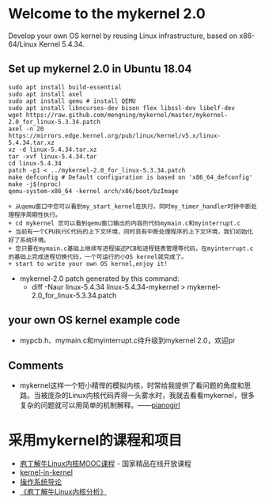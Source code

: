 # Welcome to the mykernel 2.0

Develop your own OS kernel by reusing Linux infrastructure, based on x86-64/Linux Kernel 5.4.34.

## Set up mykernel 2.0 in Ubuntu 18.04

```
sudo apt install build-essential
sudo apt install axel
sudo apt install qemu # install QEMU
sudo apt install libncurses-dev bison flex libssl-dev libelf-dev
wget https://raw.github.com/mengning/mykernel/master/mykernel-2.0_for_linux-5.3.34.patch
axel -n 20 https://mirrors.edge.kernel.org/pub/linux/kernel/v5.x/linux-5.4.34.tar.xz
xz -d linux-5.4.34.tar.xz
tar -xvf linux-5.4.34.tar
cd linux-5.4.34
patch -p1 < ../mykernel-2.0_for_linux-5.3.34.patch
make defconfig # Default configuration is based on 'x86_64_defconfig'
make -j$(nproc)
qemu-system-x86_64 -kernel arch/x86/boot/bzImage
```
    + 从qemu窗口中您可以看到my_start_kernel在执行，同时my_timer_handler时钟中断处理程序周期性执行。
    + cd mykernel 您可以看到qemu窗口输出的内容的代码mymain.c和myinterrupt.c
    + 当前有一个CPU执行C代码的上下文环境，同时具有中断处理程序的上下文环境，我们初始化好了系统环境。
    + 您只要在mymain.c基础上继续写进程描述PCB和进程链表管理等代码，在myinterrupt.c的基础上完成进程切换代码，一个可运行的小OS kernel就完成了。
    + start to write your own OS kernel,enjoy it!

+ mykernel-2.0 patch generated by this command: 
    + diff -Naur linux-5.4.34 linux-5.4.34-mykernel > mykernel-2.0_for_linux-5.3.34.patch

## your own OS kernel example code

* mypcb.h、mymain.c和myinterrupt.c待升级到mykernel 2.0，欢迎pr

## Comments

* mykernel这样一个短小精悍的模拟内核，时常给我提供了看问题的角度和思路。当被庞杂的Linux内核代码弄得一头雾水时，我就去看看mykernel，很多复杂的问题就可以用简单的机制解释。——[pianogirl](http://blog.csdn.net/pianogirl123/article/details/51287024)

# 采用mykernel的课程和项目

* [庖丁解牛Linux内核MOOC课程](https://mooc.study.163.com/course/1000072000?_trace_c_p_k2_=12d5497350df49e2a6e3878d1a5aa5ae&share=2&shareId=1000001002#/info) - 国家精品在线开放课程
* [kernel-in-kernel](https://github.com/jserv/kernel-in-kernel)
* [操作系统导论](https://github.com/jserv/linuxkernel)
* [《庖丁解牛Linux内核分析》](https://j.youzan.com/pfzVI9)

